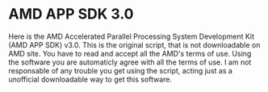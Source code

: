 # AMD APP SDK 3.0
Here is the AMD Accelerated Parallel Processing System Development Kit (AMD APP SDK) v3.0.
This is the original script, that is not downloadable on AMD site.
You have to read and accept all the AMD's terms of use. Using the software you are automaticly agree with all the terms of use.
I am not responsable of any trouble you get using the script, acting just as a unofficial downloadable way to get this software. 
